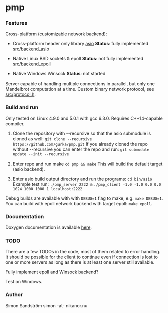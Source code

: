 # pmp
### Features

Cross-platform (customizable network backend):
* Cross-platform header only library [asio](https://think-async.com/)
  **Status**: fully implemented [src/backend_asio](src/backend_asio)

* Native Linux BSD sockets & epoll
  **Status**: not fully implemented [src/backend_epoll](src/backend_epoll)

* Native Windows Winsock
  **Status**: not started

Server capable of handling multiple connections in parallel, but only one Mandelbrot computation at a time.
Custom binary network protocol, see [src/protocol.h](src/protocol.h).

### Build and run

Only tested on Linux 4.9.0 and 5.0.1 with gcc 6.3.0. Requires C++14-capable compiler.

1. Clone the repository with --recursive so that the asio submodule is cloned as well:
  `git clone --recursive https://github.com/gurka/pmp.git`
  If you already cloned the repo without --recursive you can enter the repo and run:
  `git submodule update --init --recursive`

2. Enter repo and run make
  `cd pmp && make`
  This will build the default target (asio backend).

3. Enter asio build output directory and run the programs:
  `cd bin/asio`
  Example test run:
  `./pmp_server 2222 &`
  `./pmp_client -1.0 -1.0 0.0 0.0 1024 1000 1000 1 localhost:2222`

Debug builds are available with with `DEBUG=1` flag to make, e.g. `make DEBUG=1`.
You can build with epoll network backend with target epoll: `make epoll`.

### Documentation

Doxygen documentation is available [here](https://gurka.github.io/pmp/doxygen/html/index.html).

### TODO

There are a few TODOs in the code, most of them related to error handling. It should be possible for the client to continue even if connection is lost to one or more servers as long as there is at least one server still available.

Fully implement epoll and Winsock backend?

Test on Windows.

### Author
Simon Sandström
simon -at- nikanor.nu
